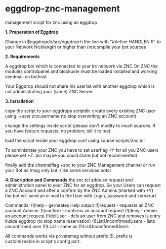 eggdrop-znc-management
======================

management script for znc using an eggdrop

<b>1. Preperation of Eggdrop</b>

Change in $eggdropdir/src/eggdrop.h the line with "#define HANDLEN 9" to your Network Nicklength or higher
than (re)compile your bot sources

<b>2. Requirements</b>

A eggdrop bot which is connected to your irc network via ZNC
On ZNC the modules controlpanel and blockuser must be loaded
installed and working sendmail on bothost


Your Eggdrop should not share his userlist with another eggdrop which is not administrating your (same) ZNC Server.


<b>3. Installation</b>
 
copy the script to your eggdrops scriptdir. 
create every existing ZNC user using .+user zncusername
(to stop overwriting an ZNC account)

change the settings inside script (please don't modify to much sources. If you have feature requests, no problem, tell it to me)

load the script inside your eggdrop conf using source scripts/znc.tcl

To administrate your ZNC you have to set userflag +Y for all you ZNC users please set +Z. (so maybe you could share but not recommented)

finally add the channelflag +znc to your ZNC Management channel or run your Bot as /msg only bot. (like some services bots)

<b>4. Discription and Commands</b>
the znc.tcl adds an request and administration panel to your ZNC for an eggdrop. So your Users can request a ZNC Account and after a confirm by the ZNC Admins (marked with +Y) the bot will send an e-mail to the User with Login, password and serverurl. 

Commands:
(!)help                 - gerneates Help output
(!)request              - requests an ZNC account
Admins:
(!)confirm              - confirms an account request
(!)deny                 - denies an account request 
(!)delUser              - dels an user from ZNC and removes is entry inside eggdrop (to stop name reservation)
(!)ListUnconfirmedUsers - lists unconfirmed user
(!)LUU                  - same as (!)ListUnconfirmedUsers

All commands works via privatemsg without prefix (!). prefix is customizeable in script's config part. 

